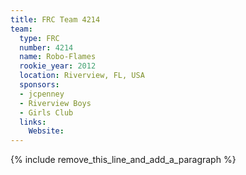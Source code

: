 ```yaml
---
title: FRC Team 4214
team:
  type: FRC
  number: 4214
  name: Robo-Flames
  rookie_year: 2012
  location: Riverview, FL, USA
  sponsors:
  - jcpenney
  - Riverview Boys
  - Girls Club
  links:
    Website:
---
```


{% include remove_this_line_and_add_a_paragraph %}